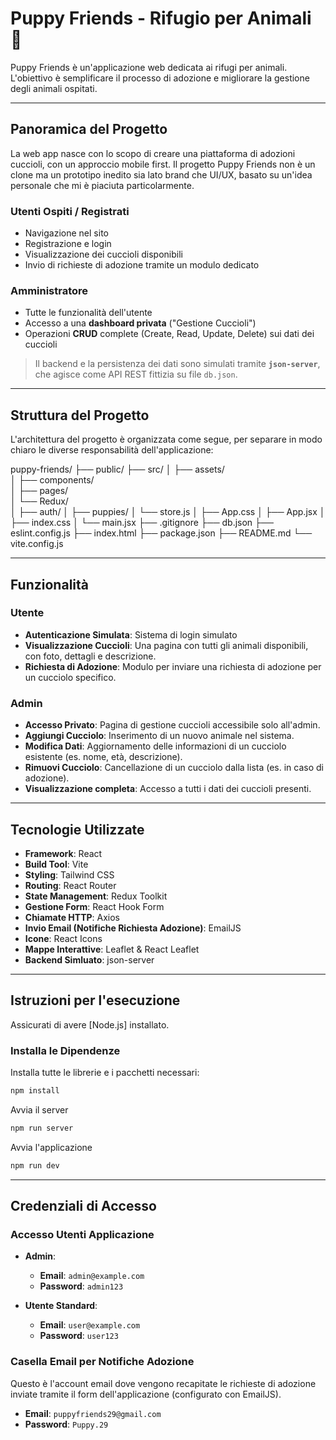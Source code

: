 # Puppy Friends - Rifugio per Animali 🐾

Puppy Friends è un'applicazione web dedicata ai rifugi per animali. L'obiettivo è semplificare il processo di adozione e migliorare la gestione degli animali ospitati.

---

## Panoramica del Progetto

La web app nasce con lo scopo di creare una piattaforma di adozioni cuccioli, con un approccio mobile first.
Il progetto Puppy Friends non è un clone ma un prototipo inedito sia lato brand che UI/UX, basato su un'idea personale che mi è piaciuta particolarmente.

### Utenti Ospiti / Registrati

- Navigazione nel sito
- Registrazione e login
- Visualizzazione dei cuccioli disponibili
- Invio di richieste di adozione tramite un modulo dedicato

### Amministratore

- Tutte le funzionalità dell'utente
- Accesso a una **dashboard privata** ("Gestione Cuccioli")
- Operazioni **CRUD** complete (Create, Read, Update, Delete) sui dati dei cuccioli

> Il backend e la persistenza dei dati sono simulati tramite **`json-server`**, che agisce come API REST fittizia su file `db.json`.

---

## Struttura del Progetto

L'architettura del progetto è organizzata come segue, per separare in modo chiaro le diverse responsabilità dell'applicazione:

puppy-friends/
├── public/
├── src/
│ ├── assets/               
│ ├── components/           
│ ├── pages/                
│ └── Redux/                
│   ├── auth/ 
│   ├── puppies/ 
│   └── store.js 
│ ├── App.css 
│ ├── App.jsx 
│ ├── index.css 
│ └── main.jsx 
├── .gitignore
├── db.json
├── eslint.config.js 
├── index.html 
├── package.json 
├── README.md
└── vite.config.js 

---

## Funzionalità

### Utente

- **Autenticazione Simulata**: Sistema di login simulato 
- **Visualizzazione Cuccioli**: Una pagina con tutti gli animali disponibili, con foto, dettagli e descrizione.
- **Richiesta di Adozione**: Modulo per inviare una richiesta di adozione per un cucciolo specifico.

### Admin

- **Accesso Privato**: Pagina di gestione cuccioli accessibile solo all'admin.
- **Aggiungi Cucciolo**: Inserimento di un nuovo animale nel sistema.
- **Modifica Dati**: Aggiornamento delle informazioni di un cucciolo esistente (es. nome, età, descrizione).
- **Rimuovi Cucciolo**: Cancellazione di un cucciolo dalla lista (es. in caso di adozione).
- **Visualizzazione completa**: Accesso a tutti i dati dei cuccioli presenti.

---

## Tecnologie Utilizzate

- **Framework**: React
- **Build Tool**: Vite
- **Styling**: Tailwind CSS
- **Routing**: React Router
- **State Management**: Redux Toolkit
- **Gestione Form**: React Hook Form
- **Chiamate HTTP**: Axios
- **Invio Email (Notifiche Richiesta Adozione)**: EmailJS
- **Icone**: React Icons
- **Mappe Interattive**: Leaflet & React Leaflet
- **Backend Simluato**: json-server

---

## Istruzioni per l'esecuzione

Assicurati di avere [Node.js] installato.

### Installa le Dipendenze

Installa tutte le librerie e i pacchetti necessari:

```bash
npm install
```

Avvia il server

```bash
npm run server
```

Avvia l'applicazione

```bash
npm run dev
```

---

## Credenziali di Accesso

### Accesso Utenti Applicazione

- **Admin**:
  - **Email**: `admin@example.com`
  - **Password**: `admin123`

- **Utente Standard**:
  - **Email**: `user@example.com`
  - **Password**: `user123`

### Casella Email per Notifiche Adozione

Questo è l'account email dove vengono recapitate le richieste di adozione inviate tramite il form dell'applicazione (configurato con EmailJS).

- **Email**: `puppyfriends29@gmail.com`
- **Password**: `Puppy.29`
